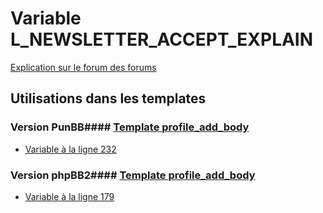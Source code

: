 # Variable L_NEWSLETTER_ACCEPT_EXPLAIN
[Explication sur le forum des forums](http://forum.forumactif.com/t294113-listing-des-variables#L_NEWSLETTER_ACCEPT_EXPLAIN)
## Utilisations dans les templates
### Version PunBB#### [Template profile_add_body](punbb/profile_add_body.md)
* [Variable à la ligne 232](../punbb/profile_add_body.tpl#L232)
### Version phpBB2#### [Template profile_add_body](subsilver/profile_add_body.md)
* [Variable à la ligne 179](../subsilver/profile_add_body.tpl#L179)